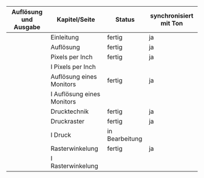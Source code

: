 
|Auflösung und Ausgabe   |Kapitel/Seite   |Status   |synchronisiert mit Ton |
|---|---|---|---|
|   |Einleitung   |fertig    |  ja |
|   |Auflösung   |fertig      | ja  |
|   |Pixels per Inch   |fertig      | ja  |
|   |I Pixels per Inch   | |   |
|   |Auflösung eines Monitors   |   fertig   | ja   |
|   |I Auflösung eines Monitors   |      |   |
|   |Drucktechnik   | fertig     | ja  |
|   |Druckraster   |  fertig    | ja  |
|   |I Druck   | in Bearbeitung     |   |
|   |Rasterwinkelung   | fertig     | ja  |
|   |I Rasterwinkelung   |      |   |

